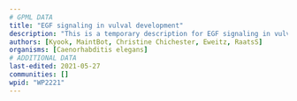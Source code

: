 ```yaml
---
# GPML DATA
title: "EGF signaling in vulval development"
description: "This is a temporary description for EGF signaling in vulval development"
authors: [Kyook, MaintBot, Christine Chichester, Eweitz, RaatsS]
organisms: [Caenorhabditis elegans]
# ADDITIONAL DATA
last-edited: 2021-05-27
communities: []
wpid: "WP2221"
---
```

